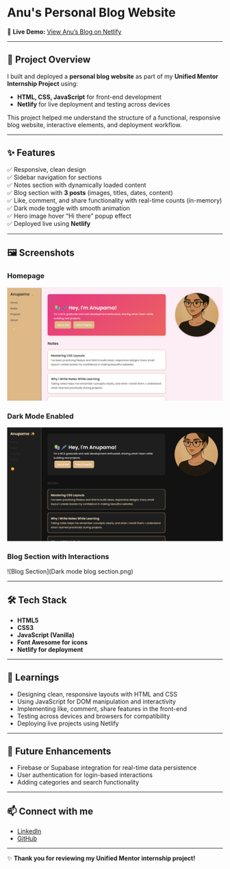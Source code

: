 # Anu's Personal Blog Website

🚀 **Live Demo:** [View Anu’s Blog on Netlify](https://clinquant-faloodeh-a3b567.netlify.app)

---

## 📌 Project Overview

I built and deployed a **personal blog website** as part of my **Unified Mentor Internship Project** using:

- **HTML, CSS, JavaScript** for front-end development
- **Netlify** for live deployment and testing across devices

This project helped me understand the structure of a functional, responsive blog website, interactive elements, and deployment workflow.

---

## ✨ Features

✅ Responsive, clean design  
✅ Sidebar navigation for sections  
✅ Notes section with dynamically loaded content  
✅ Blog section with **3 posts** (images, titles, dates, content)  
✅ Like, comment, and share functionality with real-time counts (in-memory)  
✅ Dark mode toggle with smooth animation  
✅ Hero image hover “Hi there” popup effect  
✅ Deployed live using **Netlify**

---

## 🖼️ Screenshots

### Homepage
![Homepage](HomePage.png)

### Dark Mode Enabled
![Dark Mode](Darkmode.png)

### Blog Section with Interactions
![Blog Section](Dark mode blog section.png)

---

## 🛠️ Tech Stack

- **HTML5**
- **CSS3**
- **JavaScript (Vanilla)**
- **Font Awesome for icons**
- **Netlify for deployment**

---

## 🚀 Learnings

- Designing clean, responsive layouts with HTML and CSS
- Using JavaScript for DOM manipulation and interactivity
- Implementing like, comment, share features in the front-end
- Testing across devices and browsers for compatibility
- Deploying live projects using Netlify

---

## 🌻 Future Enhancements

- Firebase or Supabase integration for real-time data persistence
- User authentication for login-based interactions
- Adding categories and search functionality

---

## 📫 Connect with me

- [LinkedIn](https://www.linkedin.com/)
- [GitHub](https://github.com/)

---

✨ **Thank you for reviewing my Unified Mentor internship project!**
